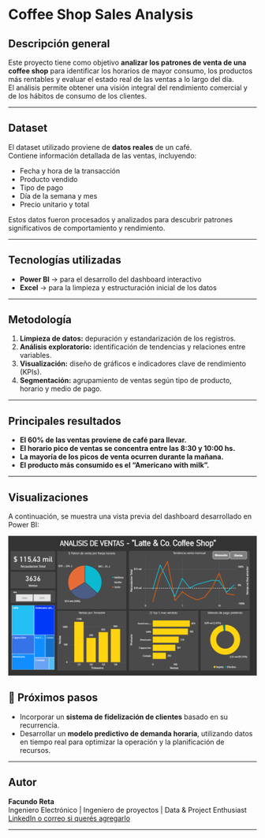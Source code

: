 # Coffee Shop Sales Analysis

## Descripción general
Este proyecto tiene como objetivo **analizar los patrones de venta de una coffee shop** para identificar los horarios de mayor consumo, los productos más rentables y evaluar el estado real de las ventas a lo largo del día.  
El análisis permite obtener una visión integral del rendimiento comercial y de los hábitos de consumo de los clientes.

---

## Dataset
El dataset utilizado proviene de **datos reales** de un café.  
Contiene información detallada de las ventas, incluyendo:

- Fecha y hora de la transacción  
- Producto vendido  
- Tipo de pago  
- Día de la semana y mes  
- Precio unitario y total  

Estos datos fueron procesados y analizados para descubrir patrones significativos de comportamiento y rendimiento.

---

## Tecnologías utilizadas
- **Power BI** → para el desarrollo del dashboard interactivo  
- **Excel** → para la limpieza y estructuración inicial de los datos  

---

## Metodología
1. **Limpieza de datos:** depuración y estandarización de los registros.  
2. **Análisis exploratorio:** identificación de tendencias y relaciones entre variables.  
3. **Visualización:** diseño de gráficos e indicadores clave de rendimiento (KPIs).  
4. **Segmentación:** agrupamiento de ventas según tipo de producto, horario y medio de pago.  

---

## Principales resultados
-  **El 60% de las ventas proviene de café para llevar.**  
-  **El horario pico de ventas se concentra entre las 8:30 y 10:00 hs.**  
-  **La mayoría de los picos de venta ocurren durante la mañana.**  
-  **El producto más consumido es el “Americano with milk”.**

---

## Visualizaciones
A continuación, se muestra una vista previa del dashboard desarrollado en Power BI:  

![Dashboard Preview](./Images/dashboard_preview.png)

## 🚀 Próximos pasos
- Incorporar un **sistema de fidelización de clientes** basado en su recurrencia.  
- Desarrollar un **modelo predictivo de demanda horaria**, utilizando datos en tiempo real para optimizar la operación y la planificación de recursos.

---

## Autor
**Facundo Reta**  
Ingeniero Electrónico | Ingeniero de proyectos | Data & Project Enthusiast  
[LinkedIn o correo si querés agregarlo](linkedin.com/in/facundo-reta-48513a13)

---
